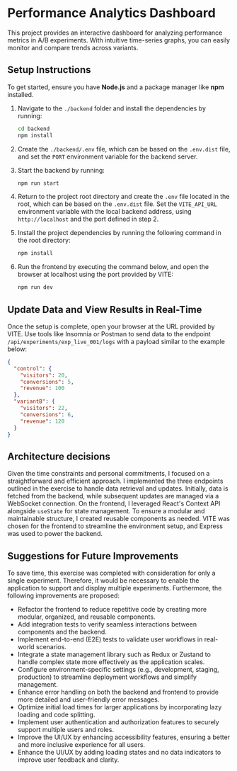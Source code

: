 # Performance Analytics Dashboard

This project provides an interactive dashboard for analyzing performance metrics in A/B experiments. With intuitive
time-series graphs, you can easily monitor and compare trends across variants.

## Setup Instructions

To get started, ensure you have **Node.js** and a package manager like **npm** installed.

1. Navigate to the `./backend` folder and install the dependencies by running:

   ```bash
   cd backend
   npm install
   ```
2. Create the `./backend/.env` file, which can be based on the `.env.dist` file, and set the `PORT` environment variable
   for the backend server.
3. Start the backend by running:

   ```bash
   npm run start
   ```
4. Return to the project root directory and create the `.env` file located in the root, which can be based on the
   `.env.dist` file. Set the `VITE_API_URL` environment variable with the local backend address, using
   `http://localhost`
   and the port defined in step 2.
5. Install the project dependencies by running the following command in the root directory:

   ```bash
   npm install
   ```
6. Run the frontend by executing the command below, and open the browser at localhost using the port provided by VITE:

   ```bash
   npm run dev
   ```


## Update Data and View Results in Real-Time

Once the setup is complete, open your browser at the URL provided by VITE. Use tools like Insomnia or Postman to send
data to the endpoint `/api/experiments/exp_live_001/logs` with a payload similar to the example below:

```json
{
  "control": {
    "visitors": 20,
    "conversions": 5,
    "revenue": 100
  },
  "variantB": {
    "visitors": 22,
    "conversions": 6,
    "revenue": 120
  }
}
```

## Architecture decisions

Given the time constraints and personal commitments, I focused on a straightforward and efficient approach. I
implemented the three endpoints outlined in the exercise to handle data retrieval and updates. Initially, data is
fetched from the backend, while subsequent updates are managed via a WebSocket connection. On the frontend, I leveraged
React's Context API alongside `useState` for state management. To ensure a modular and maintainable structure, I created
reusable components as needed. VITE was chosen for the frontend to streamline the environment setup, and Express was
used to power the backend.

## Suggestions for Future Improvements

To save time, this exercise was completed with consideration for only a single experiment. Therefore, it would be
necessary to enable the application to support and display multiple experiments. Furthermore, the following improvements
are proposed:

- Refactor the frontend to reduce repetitive code by creating more modular, organized, and reusable components.
- Add integration tests to verify seamless interactions between components and the backend.
- Implement end-to-end (E2E) tests to validate user workflows in real-world scenarios.
- Integrate a state management library such as Redux or Zustand to handle complex state more effectively as the
  application scales.
- Configure environment-specific settings (e.g., development, staging, production) to streamline deployment workflows
  and simplify management.
- Enhance error handling on both the backend and frontend to provide more detailed and user-friendly error messages.
- Optimize initial load times for larger applications by incorporating lazy loading and code splitting.
- Implement user authentication and authorization features to securely support multiple users and roles.
- Improve the UI/UX by enhancing accessibility features, ensuring a better and more inclusive experience for all users.
- Enhance the UI/UX by adding loading states and no data indicators to improve user feedback and clarity.

